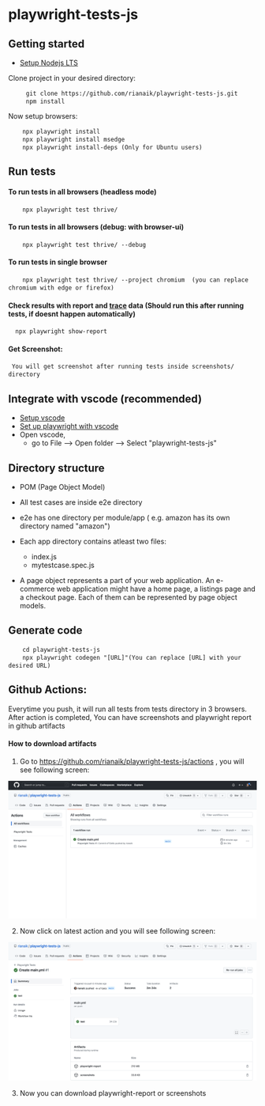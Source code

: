 # playwright-tests-js



## Getting started

- [Setup Nodejs LTS](https://nodejs.org/en/download/) 

Clone project in your desired directory:

         git clone https://github.com/rianaik/playwright-tests-js.git
         npm install

Now setup browsers:

        npx playwright install
        npx playwright install msedge
        npx playwright install-deps (Only for Ubuntu users)

## Run tests

#### To run tests in all browsers (headless mode)

        npx playwright test thrive/ 

#### To run tests in all browsers (debug: with browser-ui)

        npx playwright test thrive/ --debug 

#### To run tests in single browser 

        npx playwright test thrive/ --project chromium  (you can replace chromium with edge or firefox)

#### Check results with report and [trace](https://playwright.dev/docs/trace-viewer) data (Should run this after running tests, if doesnt happen automatically) 

      npx playwright show-report


#### Get Screenshot:

     You will get screenshot after running tests inside screenshots/ directory


## Integrate with vscode (recommended)

- [Setup vscode](https://code.visualstudio.com/docs/setup/setup-overview)
- [Set up playwright with vscode](https://playwright.dev/docs/getting-started-vscode#run-tests-and-show-browsers)
- Open vscode, 
    - go to File --> Open folder --> Select "playwright-tests-js"

## Directory structure

- POM (Page Object Model)
- All test cases are inside e2e directory
- e2e has one directory per module/app  ( e.g. amazon has its own directory named "amazon")
- Each app directory contains atleast two files:

    - index.js
    - mytestcase.spec.js 
- A page object represents a part of your web application. An e-commerce web application might have a home page, a listings page and a checkout page. Each of them can be represented by page object models.

## Generate code

        cd playwright-tests-js
        npx playwright codegen "[URL]"(You can replace [URL] with your desired URL)



## Github Actions:

Everytime you push, it will run all tests from tests directory in 3 browsers.
After action is completed, You can have screenshots and playwright report in github artifacts

#### How to download artifacts

1. Go to https://github.com/rianaik/playwright-tests-js/actions , you will see following screen:


![](.doc/Action.png?raw=true)

2. Now click on latest action and you will see following screen:

![](.doc/Artifact.png?raw=true)

3. Now you can download playwright-report or screenshots 
